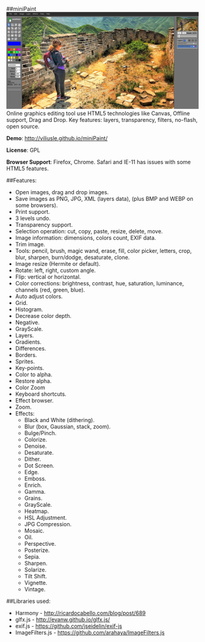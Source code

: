 ##miniPaint
![editor](img/preview.png)
Online graphics editing tool use HTML5 technologies like Canvas, Offline support,
Drag and Drop. Key features: layers, transparency, filters, no-flash, open source.

**Demo**: http://viliusle.github.io/miniPaint/

**License**: GPL

**Browser Support**: Firefox, Chrome. Safari and IE-11 has issues with some HTML5 features.

##Features:

- Open images, drag and drop images.
- Save images as PNG, JPG, XML (layers data), (plus BMP and WEBP on some browsers).
- Print support.
- 3 levels undo.
- Transparency support.
- Selection operation: cut, copy, paste, resize, delete, move.
- Image information: dimensions, colors count, EXIF data.
- Trim image.
- Tools: pencil, brush, magic wand, erase, fill, color picker, letters, crop, blur, sharpen, burn/dodge, desaturate, clone.
- Image resize (Hermite or default).
- Rotate: left, right, custom angle.
- Flip: vertical or horizontal.
- Color corrections: brightness, contrast, hue, saturation, luminance, channels (red, green, blue).
- Auto adjust colors.
- Grid.
- Histogram.
- Decrease color depth.
- Negative.
- GrayScale.
- Layers.
- Gradients.
- Differences.
- Borders.
- Sprites.
- Key-points.
- Color to alpha.
- Restore alpha.
- Color Zoom
- Keyboard shortcuts.
- Effect browser.
- Zoom.
- Effects:
  - Black and White (dithering).
  - Blur (box, Gaussian, stack, zoom).
  - Bulge/Pinch.
  - Colorize.
  - Denoise.
  - Desaturate.
  - Dither.
  - Dot Screen.
  - Edge.
  - Emboss.
  - Enrich.
  - Gamma.
  - Grains.
  - GrayScale.
  - Heatmap.
  - HSL Adjustment.
  - JPG Compression.
  - Mosaic.
  - Oil.
  - Perspective.
  - Posterize.
  - Sepia.
  - Sharpen.
  - Solarize.
  - Tilt Shift.
  - Vignette.
  - Vintage.

##Libraries used:

- Harmony - http://ricardocabello.com/blog/post/689
- glfx.js - http://evanw.github.io/glfx.js/
- exif.js - https://github.com/jseidelin/exif-js
- ImageFilters.js - https://github.com/arahaya/ImageFilters.js
